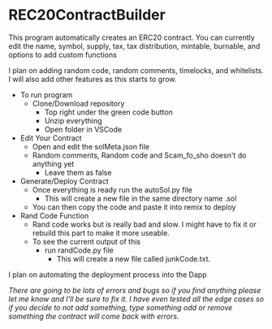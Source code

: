 # REC20ContractBuilder #


This program automatically creates an ERC20 contract. You can currently edit the name, symbol, supply, tax, tax distribution, mintable, burnable, and options to add custom functions

I plan on adding random code, random comments, timelocks, and whitelists. I will also add other features as this starts to grow.



* To run program
  * Clone/Download repository
    * Top right under the green code button
    * Unzip everything
    * Open folder in VSCode
* Edit Your Contract
  * Open and edit the solMeta.json file
  * Random comments, Random code and Scam_fo_sho doesn't do anything yet
    * Leave them as false
* Generate/Deploy Contract
  * Once everything is ready run the autoSol.py file
    * This will create a new file in the same directory name <contractName>.sol
  * You can then copy the code and paste it into remix to deploy
* Rand Code Function
  * Rand code works but is really bad and slow. I might have to fix it or rebuild this part to make it more useable.
  * To see the current output of this 
    * run randCode.py file
      * This will create a new file called junkCode.txt.

I plan on automating the deployment process into the Dapp

_There are going to be lots of errors and bugs so if you find anything please let me know and I'll be sure to fix it. I have even tested all the edge cases so if you decide to not add something, type something odd or remove something the contract will come back with errors._
